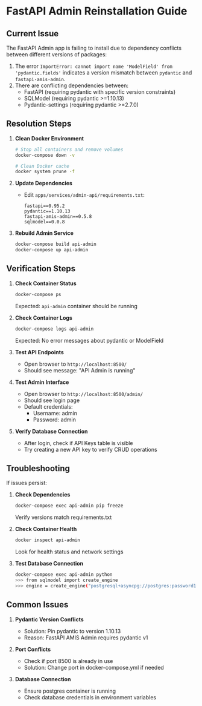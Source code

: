 # FastAPI Admin Reinstallation Guide

## Current Issue

The FastAPI Admin app is failing to install due to dependency conflicts between different versions of packages:

1. The error `ImportError: cannot import name 'ModelField' from 'pydantic.fields'` indicates a version mismatch between `pydantic` and `fastapi-amis-admin`.
2. There are conflicting dependencies between:
   - FastAPI (requiring pydantic with specific version constraints)
   - SQLModel (requiring pydantic >=1.10.13)
   - Pydantic-settings (requiring pydantic >=2.7.0)

## Resolution Steps

1. **Clean Docker Environment**
   ```bash
   # Stop all containers and remove volumes
   docker-compose down -v
   
   # Clean Docker cache
   docker system prune -f
   ```

2. **Update Dependencies**
   - Edit `apps/services/admin-api/requirements.txt`:
     ```
     fastapi==0.95.2
     pydantic==1.10.13
     fastapi-amis-admin==0.5.8
     sqlmodel==0.0.8
     ```

3. **Rebuild Admin Service**
   ```bash
   docker-compose build api-admin
   docker-compose up api-admin
   ```

## Verification Steps

1. **Check Container Status**
   ```bash
   docker-compose ps
   ```
   Expected: `api-admin` container should be running

2. **Check Container Logs**
   ```bash
   docker-compose logs api-admin
   ```
   Expected: No error messages about pydantic or ModelField

3. **Test API Endpoints**
   - Open browser to `http://localhost:8500/`
   - Should see message: "API Admin is running"

4. **Test Admin Interface**
   - Open browser to `http://localhost:8500/admin/`
   - Should see login page
   - Default credentials:
     - Username: admin
     - Password: admin

5. **Verify Database Connection**
   - After login, check if API Keys table is visible
   - Try creating a new API key to verify CRUD operations

## Troubleshooting

If issues persist:

1. **Check Dependencies**
   ```bash
   docker-compose exec api-admin pip freeze
   ```
   Verify versions match requirements.txt

2. **Check Container Health**
   ```bash
   docker inspect api-admin
   ```
   Look for health status and network settings

3. **Test Database Connection**
   ```bash
   docker-compose exec api-admin python
   >>> from sqlmodel import create_engine
   >>> engine = create_engine("postgresql+asyncpg://postgres:password123@postgres:5432/db")
   ```

## Common Issues

1. **Pydantic Version Conflicts**
   - Solution: Pin pydantic to version 1.10.13
   - Reason: FastAPI AMIS Admin requires pydantic v1

2. **Port Conflicts**
   - Check if port 8500 is already in use
   - Solution: Change port in docker-compose.yml if needed

3. **Database Connection**
   - Ensure postgres container is running
   - Check database credentials in environment variables 